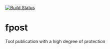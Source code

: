 [![Build Status](https://travis-ci.org/fpost-org/fpost.svg?branch=master)](https://travis-ci.org/fpost-org/fpost)

# fpost

Tool publication with a high degree of protection